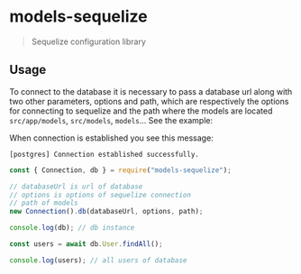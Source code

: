 # models-sequelize

> Sequelize configuration library

## Usage

To connect to the database it is necessary to pass a database url along with two other parameters, options and path, which are respectively the options for connecting to sequelize and the path where the models are located `src/app/models`, `src/models`, `models`...
See the example:

When connection is established you see this message:

`[postgres] Connection established successfully.`

```js
const { Connection, db } = require("models-sequelize");

// databaseUrl is url of database
// options is options of sequelize connection
// path of models
new Connection().db(databaseUrl, options, path);

console.log(db); // db instance

const users = await db.User.findAll();

console.log(users); // all users of database
```
